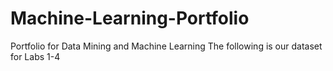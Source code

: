 # Machine-Learning-Portfolio
Portfolio for Data Mining and Machine Learning
The following is our dataset for Labs 1-4
